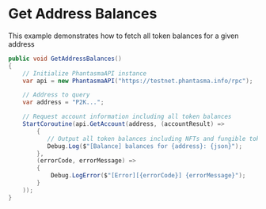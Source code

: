 # Get Address Balances

This example demonstrates how to fetch all token balances for a given address

```csharp
public void GetAddressBalances()
{
    // Initialize PhantasmaAPI instance
    var api = new PhantasmaAPI("https://testnet.phantasma.info/rpc");

    // Address to query
    var address = "P2K...";

    // Request account information including all token balances
    StartCoroutine(api.GetAccount(address, (accountResult) =>
        {
           // Output all token balances including NFTs and fungible tokens
           Debug.Log($"[Balance] balances for {address}: {json}");
        },
        (errorCode, errorMessage) =>
        {
            Debug.LogError($"[Error][{errorCode}] {errorMessage}");
        }
    ));
}
```
